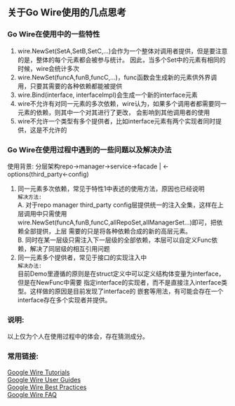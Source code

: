 ## 关于Go Wire使用的几点思考
### Go Wire在使用中的一些特性
1. wire.NewSet(SetA,SetB,SetC,...)会作为一个整体对调用者提供，但是要注意的是，整体的每个元素都会被参与统计。
   因此，当多个Set中的元素有相同的时候，wire会统计多次
2. wire.NewSet(funcA,funB,funcC,...)，func函数会生成新的元素供外界调用，只要其需要的各种依赖都能被提供
3. wire.Bind(interface, interfaceImpl)会生成一个新的interface元素
4. wire不允许有对同一元素的多次依赖，wire认为，如果多个调用者都需要同一元素的依赖，则其中一个对其进行了更改，
   会影响到其他调用者的使用
5. wire不允许一个类型有多个提供者，比如interface元素有两个实现者同时提供，这是不允许的

### Go Wire在使用过程中遇到的一些问题以及解决办法
使用背景: 分层架构repo->manager->service->facade | <-options(third_party<-config)
1. 同一元素多次依赖，常见于特性1中表述的使用方法，原因也已经说明  
`解决方法:`  
A. 对于repo manager third_party config层提供统一的注入全集，这样在上层调用中只需使用
wire.NewSet(funcA,funB,funcC,allRepoSet,allManagerSet...)即可，把依赖全部提供，上层
需要的只是将各种依赖合成的新的高层元素。  
B. 同时在某一层级只需注入下一层级的全部依赖，本层可以自定义Func依赖，解决了同层级的相互引用问题
2. 同一元素多个提供者，常见于接口的实现注入中  
`解决办法:`  
目前Demo里遵循的原则是在struct定义中可以定义结构体变量为interface，但是在NewFunc中需要
指定interface的实现者，而不是直接注入interface类型。这样做的原因是目前发现了interface的
嵌套等用法，有可能会存在一个interface存在多个实现者并提供。

### 说明:
以上仅为个人在使用过程中的体会，存在猜测成分。

### 常用链接:
[Google Wire Tutorials](https://github.com/google/wire/blob/master/_tutorial/README.md)  
[Google Wire User Guides](https://github.com/google/wire/blob/master/docs/guide.md)  
[Google Wire Best Practices](https://github.com/google/wire/blob/master/docs/best-practices.md)  
[Google Wire FAQ](https://github.com/google/wire/blob/master/docs/faq.md)